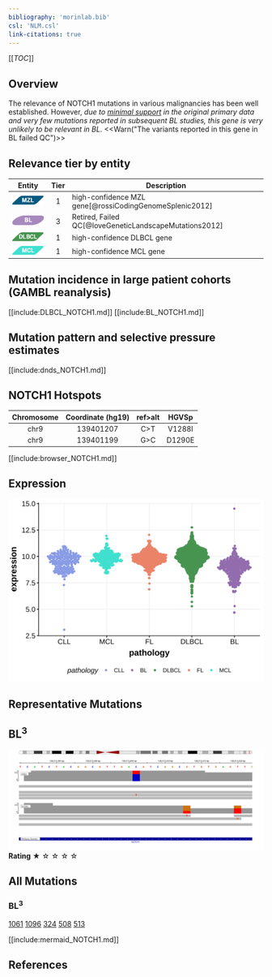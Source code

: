 ```yaml
---
bibliography: 'morinlab.bib'
csl: 'NLM.csl'
link-citations: true
---
```

[[_TOC_]]

## Overview
The relevance of NOTCH1 mutations in various malignancies has been well established. However, *due to [minimal support](NOTCH1#representative-mutations) in the original primary data and very few mutations reported in subsequent BL studies, this gene is very unlikely to be relevant in BL.* 
<<Warn("The variants reported in this gene in BL failed QC")>>



## Relevance tier by entity

|Entity|Tier|Description                           |
|:------:|:----:|--------------------------------------|
|![MZL](images/icons/MZL_tier1.png)|1|high-confidence MZL gene[@rossiCodingGenomeSplenic2012]|
|![BL](images/icons/BL_tier2.png)    |3  |Retired, Failed QC[@loveGeneticLandscapeMutations2012]|
|![DLBCL](images/icons/DLBCL_tier1.png) |1   |high-confidence DLBCL gene            |
|![MCL](images/icons/MCL_tier1.png)   |1   |high-confidence MCL gene              |

## Mutation incidence in large patient cohorts (GAMBL reanalysis)

[[include:DLBCL_NOTCH1.md]]
[[include:BL_NOTCH1.md]]

## Mutation pattern and selective pressure estimates

[[include:dnds_NOTCH1.md]]


## NOTCH1 Hotspots

| Chromosome |Coordinate (hg19) | ref>alt | HGVSp | 
 | :---:| :---: | :--: | :---: |
| chr9 | 139401207 | C>T | V1288I |
| chr9 | 139401199 | G>C | D1290E |

[[include:browser_NOTCH1.md]]

## Expression
![](images/gene_expression/NOTCH1_by_pathology.svg)
<!-- ORIGIN: pasqualucciAnalysisCodingGenome2011 -->
<!-- BL: loveGeneticLandscapeMutations2012 -->
<!-- MZL: rossiCodingGenomeSplenic2012c -->
<!-- MCL: beaLandscapeSomaticMutations2013 -->
<!-- DLBCL: pasqualucciAnalysisCodingGenome2011 -->

## Representative Mutations

## BL<sup>3</sup>

![](primary/Love_NOTCH1.svg)
**Rating**
&starf; &star; &star; &star; &star;

## All Mutations

### BL<sup>3</sup>

[1061](https://www.bcgsc.ca/downloads/morinlab/GAMBL/Love/1061_reports.html)
[1096](https://www.bcgsc.ca/downloads/morinlab/GAMBL/Love/1096_reports.html)
[324](https://www.bcgsc.ca/downloads/morinlab/GAMBL/Love/324_reports.html)
[508](https://www.bcgsc.ca/downloads/morinlab/GAMBL/Love/508_reports.html)
[513](https://www.bcgsc.ca/downloads/morinlab/GAMBL/Love/513_reports.html)

[[include:mermaid_NOTCH1.md]]

## References

